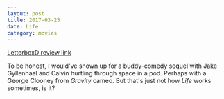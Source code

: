```yaml
---
layout: post
title: 2017-03-25 
date: Life
category: movies
---
```

 
[LetterboxD review link](https://letterboxd.com/samarthbhaskar/film/life-2017/)

To be honest, I would've shown up for a buddy-comedy sequel with Jake Gyllenhaal and Calvin hurtling through space in a pod. Perhaps with a George Clooney from <em>Gravity</em> cameo. But that's just not how <em>Life</em> works sometimes, is it?